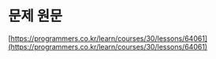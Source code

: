# 문제 원문

[https://programmers.co.kr/learn/courses/30/lessons/64061](https://programmers.co.kr/learn/courses/30/lessons/64061)

